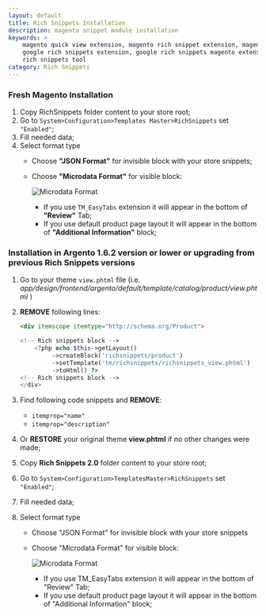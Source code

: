 ```yaml
---
layout: default
title: Rich Snippets Installation
description: magento snippet module installation
keywords: >
    magento quick view extension, magento rich snippet extension, magento
    google rich snippets extension, google rich snippets magento extension, google
    rich snippets tool
category: Rich Snippets
---
```


### Fresh Magento Installation

1.  Copy RichSnippets folder content to your store root;
2.  Go to `System>Configuration>Templates Master>RichSnippets` set `"Enabled"`;
3.  Fill needed data;
4.  Select format type
    -   Choose **"JSON Format"** for invisible block with your store snippets;
    -   Choose **"Microdata Format"** for visible block:

        ![Microdata Format](http://i.imgur.com/IjEbpz3.png)

        * If you use `TM_EasyTabs` extension it will appear in the bottom of **"Review"** Tab;
        * If you use default product page layout it will appear in the bottom of **"Additional Information"** block;

### Installation in Argento 1.6.2 version or lower or upgrading from previous Rich Snippets versions

1.  Go to your theme `view.phtml` file (i.e. *app/design/frontend/argento/default/template/catalog/product/view.phtml* )
2.  **REMOVE** following lines:

    ```html
    <div itemscope itemtype="http://schema.org/Product">
    ```

    ```php
    <!-- Rich snippets block -->
        <?php echo $this->getLayout()
             ->createBlock('richsnippets/product')
             ->setTemplate('tm/richsnippets/richsnippets_view.phtml')
             ->toHtml() ?>
    <!-- Rich snippets block -->
    </div>
    ```
3.  Find following code snippets and **REMOVE**:
    - `itemprop="name"`
    - `itemprop="description"`

4.  Or **RESTORE** your original theme **view.phtml** if no other changes were made;
5.  Copy **Rich Snippets 2.0** folder content to your store root;
6.  Go to `System>Configuration>TemplatesMaster>RichSnippets` set `"Enabled"`;
7.  Fill needed data;
8.  Select format type

    -   Choose "JSON Format" for invisible block with your store snippets
    -   Choose "Microdata Format" for visible block:

        ![Microdata Format](http://i.imgur.com/IjEbpz3.png)

        * If you use TM_EasyTabs extension it will appear in the bottom of "Review"
          Tab;
        * If you use default product page layout it will appear in the bottom of
          "Additional Information" block;

